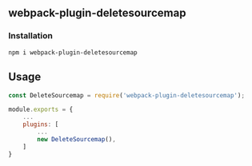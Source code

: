 ## webpack-plugin-deletesourcemap

### Installation  
`npm i webpack-plugin-deletesourcemap`


## Usage

```javascript
const DeleteSourcemap = require('webpack-plugin-deletesourcemap');

module.exports = {
    ...
    plugins: [
        ...
        new DeleteSourcemap(),
    ]
}
```
